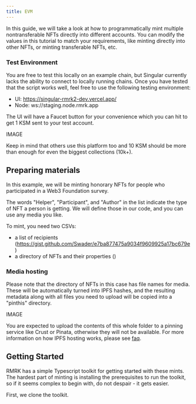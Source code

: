 ```yaml
---
title: EVM
---
```


In this guide, we will take a look at how to programmatically mint multiple nontransferable NFTs directly into different accounts. You can modify the values in this tutorial to match your requirements, like minting directly into other NFTs, or minting transferable NFTs, etc.

### Test Environment

You are free to test this locally on an example chain, but Singular currently lacks the ability to connect to locally running chains. Once you have tested that the script works well, feel free to use the following testing environment:

- UI: https://singular-rmrk2-dev.vercel.app/
- Node: ws://staging.node.rmrk.app

The UI will have a Faucet button for your convenience which you can hit to get 1 KSM sent to your test account. 

IMAGE

Keep in mind that others use this platform too and 10 KSM should be more than enough for even the biggest collections (10k+).

## Preparing materials

In this example, we will be minting honorary NFTs for people who participated in a Web3 Foundation survey.

The words "Helper", "Participant", and "Author" in the list indicate the type of NFT a person is getting. We will define those in our code, and you can use any media you like.

To mint, you need two CSVs:

- a list of recipients (https://gist.github.com/Swader/e7ba877475a9034f9609925a17bc679e)
- a directory of NFTs and their properties ()

### Media hosting

Please note that the directory of NFTs in this case has file names for media. These will be automatically turned into IPFS hashes, and the resulting metadata along with all files you need to upload will be copied into a "pinthis" directory. 

IMAGE

You are expected to upload the contents of this whole folder to a pinning service like Crust or Pinata, otherwise they will not be available. For more information on how IPFS hosting works, please see [faq](/faq).

## Getting Started

RMRK has a simple Typescript toolkit for getting started with these mints. The hardest part of minting is installing the prerequisites to run the toolkit, so if it seems complex to begin with, do not despair - it gets easier.

First, we clone the toolkit.

```

```